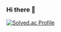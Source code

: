 ### Hi there 👋

[![Solved.ac Profile](http://mazassumnida.wtf/api/v2/generate_badge?boj=cksxkr5193)](https://solved.ac/cksxkr5193/)
